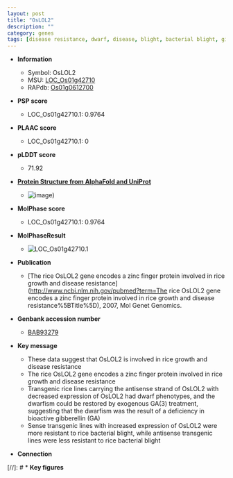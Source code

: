 ```yaml
---
layout: post
title: "OsLOL2"
description: ""
category: genes
tags: [disease resistance, dwarf, disease, blight, bacterial blight, gibberellin, resistant, growth]
---
```


* **Information**  
    + Symbol: OsLOL2  
    + MSU: [LOC_Os01g42710](http://rice.plantbiology.msu.edu/cgi-bin/ORF_infopage.cgi?orf=LOC_Os01g42710)  
    + RAPdb: [Os01g0612700](http://rapdb.dna.affrc.go.jp/viewer/gbrowse_details/irgsp1?name=Os01g0612700)  

* **PSP score**  
    + LOC_Os01g42710.1: 0.9764 

* **PLAAC score**  
    + LOC_Os01g42710.1: 0 

* **pLDDT score**
    + 71.92

* **[Protein Structure from AlphaFold and UniProt](https://www.uniprot.org/uniprotkb/Q704V3/entry#structure)**
    + ![image](https://ricepsp.github.io/images/Q7/AF-Q704V3-F1.png))

* **MolPhase score**
    + LOC_Os01g42710.1: 0.9764

* **MolPhaseResult**
    + ![LOC_Os01g42710.1](https://ricepsp.github.io/pictures/LOC_Os01g/LOC_Os01g42710.1.png)

* **Publication**  
    + [The rice OsLOL2 gene encodes a zinc finger protein involved in rice growth and disease resistance](http://www.ncbi.nlm.nih.gov/pubmed?term=The rice OsLOL2 gene encodes a zinc finger protein involved in rice growth and disease resistance%5BTitle%5D), 2007, Mol Genet Genomics.

* **Genbank accession number**  
    + [BAB93279](http://www.ncbi.nlm.nih.gov/nuccore/BAB93279)

* **Key message**  
    + These data suggest that OsLOL2 is involved in rice growth and disease resistance
    + The rice OsLOL2 gene encodes a zinc finger protein involved in rice growth and disease resistance
    + Transgenic rice lines carrying the antisense strand of OsLOL2 with decreased expression of OsLOL2 had dwarf phenotypes, and the dwarfism could be restored by exogenous GA(3) treatment, suggesting that the dwarfism was the result of a deficiency in bioactive gibberellin (GA)
    + Sense transgenic lines with increased expression of OsLOL2 were more resistant to rice bacterial blight, while antisense transgenic lines were less resistant to rice bacterial blight

* **Connection**  

[//]: # * **Key figures**  


